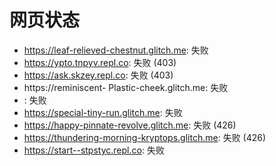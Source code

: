 # 网页状态
- https://leaf-relieved-chestnut.glitch.me: 失败
- https://ypto.tnpyv.repl.co: 失败 (403)
- https://ask.skzey.repl.co: 失败 (403)
- https://reminiscent- Plastic-cheek.glitch.me: 失败
- : 失败
- https://special-tiny-run.glitch.me: 失败
- https://happy-pinnate-revolve.glitch.me: 失败 (426)
- https://thundering-morning-kryptops.glitch.me: 失败 (426)
- https://start--stpstyc.repl.co: 失败
